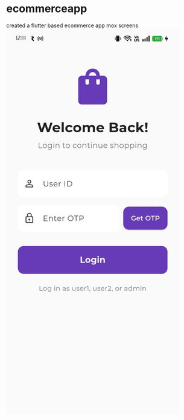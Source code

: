 # ecommerceapp
created a flutter based ecommerce app mox screens
[![Watch the video](https://github.com/srivishnu-2001/ecommerceapp/blob/main/image.jpg)](https://raw.githubusercontent.com/username/repository/branch/path/to/video.mp4)
